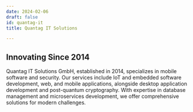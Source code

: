 ```yaml
---
date: 2024-02-06
draft: false
id: quantag-it
title: Quantag IT Solutions

---
```


## Innovating Since 2014

Quantag IT Solutions GmbH, established in 2014, specializes in mobile software and security. Our services include IoT and embedded software development, web, and mobile applications, alongside desktop application development and post-quantum cryptography. With expertise in database management and microservices development, we offer comprehensive solutions for modern challenges.



